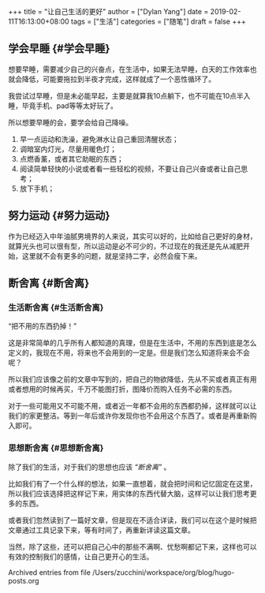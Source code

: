 +++
title = "让自己生活的更好"
author = ["Dylan Yang"]
date = 2019-02-11T16:13:00+08:00
tags = ["生活"]
categories = ["随笔"]
draft = false
+++

## 学会早睡 {#学会早睡}

想要早睡，需要减少自己的兴奋点，在生活中，如果无法早睡，白天的工作效率也就会降低，可能要拖拉到半夜才完成，这样就成了一个恶性循环了。

我尝试过早睡，但是未必能早起，主要是就算我10点躺下，也不可能在10点半入睡，毕竟手机、pad等等太好玩了。

所以想要早睡的会，要学会给自己降噪。

1.  早一点运动和洗澡，避免淋水让自己重回清醒状态；
2.  调暗室内灯光，尽量用暖色灯；
3.  点燃香薰，或者其它助眠的东西；
4.  阅读简单轻快的小说或者看一些轻松的视频，不要让自己兴奋或者让自己思考；
5.  放下手机；

<!--more-->


## 努力运动 {#努力运动}

作为已经迈入中年油腻男境界的人来说，其实可以好的，比如给自己更好的身材，就算光头也可以很有型，所以运动是必不可少的，不过现在的我还是先从减肥开始，这里就不会有更多的问题，就是坚持二字，必然会瘦下来。


## 断舍离 {#断舍离}


### 生活断舍离 {#生活断舍离}

“把不用的东西扔掉！”

这是非常简单的几乎所有人都知道的真理，但是在生活中，不用的东西到底是怎么定义的，我现在不用，将来也不会用到的一定是。但是我们怎么知道将来会不会呢？

所以我们应该像之前的文章中写到的，把自己的物欲降低，先从不买或者真正有用或者想用的时候再买，千万不能图打折，图降价而购入任务不必需的东西。

对于一些可能用又不可能不用，或者近一年都不会用的东西都扔掉，这样就可以让我们的家更整洁。等到一年后或许你发现你也不会用这个东西了。或者是再重新购入即可。


### 思想断舍离 {#思想断舍离}

除了我们的生活，对于我们的思想也应该 _“断舍离”_ 。

比如我们有了一个什么样的想法，如果一直想着，就会把时间和记忆固定在这里，所以我们应该选择把这样记下来，用实体的东西代替大脑，这样可以让我们思考更多的东西。

或者我们忽然读到了一篇好文章，但是现在不适合详读，我们可以在这个是时候把文章通过工具记录下来，等有时间了，再重新详读这篇文章。

当然，除了这些，还可以把自己心中的那些不满啊、忧愁啊都记下来，这样也可以有效的控制我们的感情，让自己更开心的生活。

Archived entries from file /Users/zucchini/workspace/org/blog/hugo-posts.org
